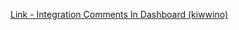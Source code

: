 [Link - Integration Comments In Dashboard (kiwwino)](https://github.com/kiwwino/zabbix-dashboard-comments)
